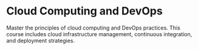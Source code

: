# Cloud Computing and DevOps

Master the principles of cloud computing and DevOps practices. This course includes cloud infrastructure management, continuous integration, and deployment strategies.
